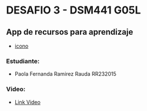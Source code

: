 # DESAFIO 3 - DSM441 G05L
## App de recursos para aprendizaje
- [icono]()

### Estudiante:
- Paola Fernanda Ramirez Rauda RR232015

### Video:
- [Link Video]()
